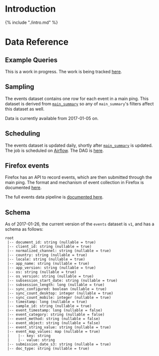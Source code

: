 # Introduction

{% include "./intro.md" %}

# Data Reference

## Example Queries

This is a work in progress.
The work is being tracked
[here](https://bugzilla.mozilla.org/show_bug.cgi?id=1364170).

## Sampling

The events dataset contains one row for each event in a main ping.
This dataset is derived from [`main_summary`](../main_summary/reference.md)
so any of `main_summary`'s filters affect this dataset as well.

Data is currently available from 2017-01-05 on.

## Scheduling

The events dataset is updated daily, shortly after
[`main_summary`](../main_summary/reference.md) is updated.
The job is scheduled on [Airflow](https://github.com/mozilla/telemetry-airflow).
The DAG is [here](https://github.com/mozilla/telemetry-airflow/blob/master/dags/main_summary.py#L63).

## Firefox events

Firefox has an API to record events, which are then submitted through the main ping.
The format and mechanism of event collection in Firefox is documented [here](https://firefox-source-docs.mozilla.org/toolkit/components/telemetry/telemetry/collection/events.html).

The full events data pipeline is [documented here](../../../concepts/pipeline/event_pipeline.md).

## Schema

As of 2017-01-26, the current version of the `events` dataset is `v1`, and has a schema as follows:
```
root
 |-- document_id: string (nullable = true)
 |-- client_id: string (nullable = true)
 |-- normalized_channel: string (nullable = true)
 |-- country: string (nullable = true)
 |-- locale: string (nullable = true)
 |-- app_name: string (nullable = true)
 |-- app_version: string (nullable = true)
 |-- os: string (nullable = true)
 |-- os_version: string (nullable = true)
 |-- subsession_start_date: string (nullable = true)
 |-- subsession_length: long (nullable = true)
 |-- sync_configured: boolean (nullable = true)
 |-- sync_count_desktop: integer (nullable = true)
 |-- sync_count_mobile: integer (nullable = true)
 |-- timestamp: long (nullable = true)
 |-- sample_id: string (nullable = true)
 |-- event_timestamp: long (nullable = false)
 |-- event_category: string (nullable = false)
 |-- event_method: string (nullable = false)
 |-- event_object: string (nullable = false)
 |-- event_string_value: string (nullable = true)
 |-- event_map_values: map (nullable = true)
 |    |-- key: string
 |    |-- value: string
 |-- submission_date_s3: string (nullable = true)
 |-- doc_type: string (nullable = true)
```
